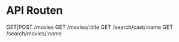 # API Routen

GET|POST    /movies
GET         /movies/:title
GET         /search/cast/:name
GET         /search/movies/:name
